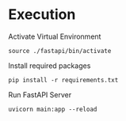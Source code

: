 # Execution

Activate Virtual Environment
```
source ./fastapi/bin/activate
```

Install required packages
```
pip install -r requirements.txt
```

Run FastAPI Server
```
uvicorn main:app --reload
```
